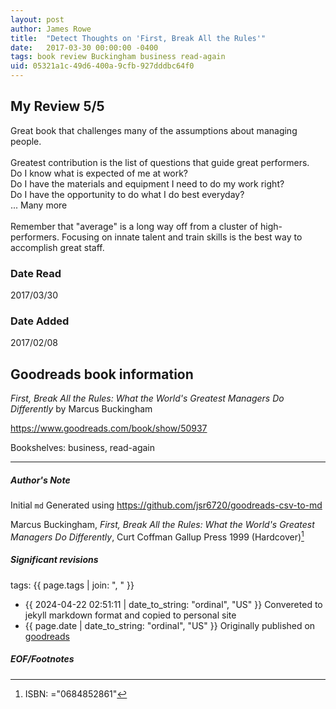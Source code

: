 ```yaml
---
layout: post
author: James Rowe
title:  "Detect Thoughts on 'First, Break All the Rules'"
date:   2017-03-30 00:00:00 -0400
tags: book review Buckingham business read-again
uid: 05321a1c-49d6-400a-9cfb-927dddbc64f0
---
```


<!-- highly dependent on how you personally use jekyll templates, and how you want this to show up -->
<!-- escape any jekyll keys with double brackets -->

## My Review 5/5

Great book that challenges many of the assumptions about managing people.<br/><br/>Greatest contribution is the list of questions that guide great performers.<br/>Do I know what is expected of me at work?<br/>Do I have the materials and equipment I need to do my work right? <br/>Do I have the opportunity to do what I do best everyday? <br/>... Many more<br/><br/>Remember that "average" is a long way off from a cluster of high-performers. Focusing on innate talent and train skills is the best way to accomplish great staff.

### Date Read
2017/03/30

### Date Added
2017/02/08

## Goodreads book information

*First, Break All the Rules: What the World's Greatest Managers Do Differently* by Marcus Buckingham

https://www.goodreads.com/book/show/50937

Bookshelves: business, read-again

---

##### Author's Note

Initial `md` Generated using https://github.com/jsr6720/goodreads-csv-to-md

Marcus Buckingham, *First, Break All the Rules: What the World's Greatest Managers Do Differently*, Curt Coffman Gallup Press 1999 (Hardcover)[^1]

##### Significant revisions

tags: {{ page.tags | join: ", " }} <!-- todo move this somewhere -->

- {{ 2024-04-22 02:51:11 | date_to_string: "ordinal", "US" }} Convereted to jekyll markdown format and copied to personal site
- {{ page.date | date_to_string: "ordinal", "US" }} Originally published on [goodreads](https://www.goodreads.com)

##### EOF/Footnotes

[^1]: ISBN: ="0684852861"